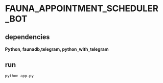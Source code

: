 # FAUNA_APPOINTMENT_SCHEDULER_BOT

## dependencies
#### Python, faunadb,telegram, python_with_telegram

## run 

```
python app.py
```
